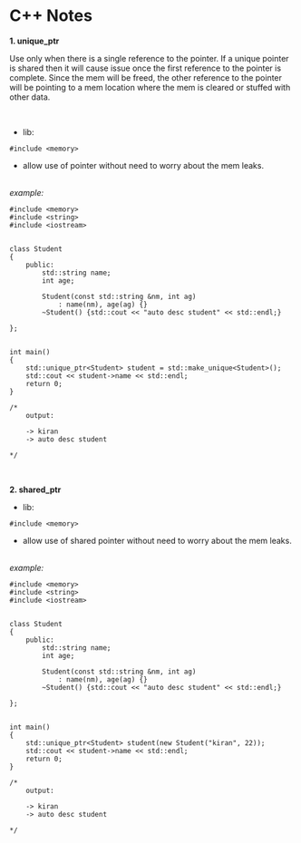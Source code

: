 # <b>C++ Notes </b>

<b> 1. unique_ptr </b>

Use only when there is a single reference to the pointer. If a unique pointer is shared then it will cause issue once the first reference to the pointer is complete. Since the mem will be freed, the other reference to the pointer will be pointing to a mem location where the mem is cleared or stuffed with other data.

<br>

- lib:

```
#include <memory>
```

- allow use of pointer without need to worry about the mem leaks.

<br>

<i>
    example:
</i>

```
#include <memory>
#include <string>
#include <iostream>


class Student 
{
    public: 
        std::string name;
        int age;

        Student(const std::string &nm, int ag) 
            : name(nm), age(ag) {}
        ~Student() {std::cout << "auto desc student" << std::endl;}

};


int main() 
{
    std::unique_ptr<Student> student = std::make_unique<Student>();
    std::cout << student->name << std::endl;
    return 0;
}

/*
    output:

    -> kiran
    -> auto desc student

*/
```

<br>

<b> 2. shared_ptr</b>

- lib:

```
#include <memory>
```

- allow use of shared pointer without need to worry about the mem leaks.

<br>

<i>
    example:
</i>

```
#include <memory>
#include <string>
#include <iostream>


class Student 
{
    public: 
        std::string name;
        int age;

        Student(const std::string &nm, int ag) 
            : name(nm), age(ag) {}
        ~Student() {std::cout << "auto desc student" << std::endl;}

};


int main() 
{
    std::unique_ptr<Student> student(new Student("kiran", 22));
    std::cout << student->name << std::endl;
    return 0;
}

/*
    output:

    -> kiran
    -> auto desc student

*/
```
